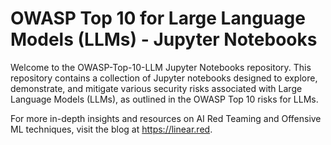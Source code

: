 # OWASP Top 10 for Large Language Models (LLMs) - Jupyter Notebooks

Welcome to the OWASP-Top-10-LLM Jupyter Notebooks repository. This repository contains a collection of Jupyter notebooks designed to explore, demonstrate, and mitigate various security risks associated with Large Language Models (LLMs), as outlined in the OWASP Top 10 risks for LLMs.

For more in-depth insights and resources on AI Red Teaming and Offensive ML techniques, visit the blog at https://linear.red.
